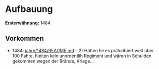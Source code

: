 # Aufbauung

**Ersterwähnung:** 1484

## Vorkommen
- 1484: [jahre/1484/README.md](../jahre/1484/README.md) – 2) Hätten ſie es präſcribiert weit über 100 Fahre,
hielten kein unordentlih Regiment und wären in Schulden
gekommen wegen der Brände, Kriege...

